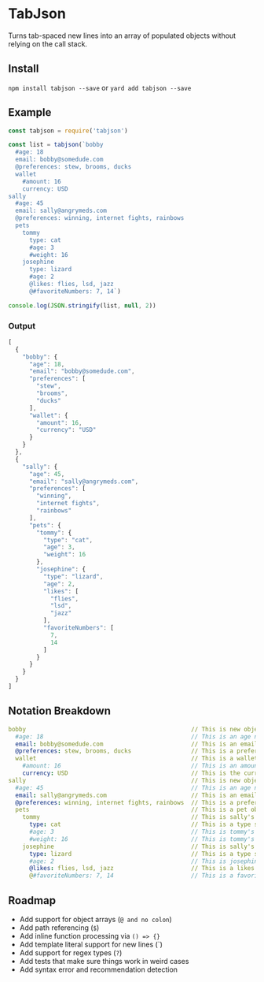 # TabJson

Turns tab-spaced new lines into an array of populated objects without relying on the call stack.

## Install

`npm install tabjson --save` or `yard add tabjson --save`

## Example

```javascript
const tabjson = require('tabjson')

const list = tabjson(`bobby
  #age: 18
  email: bobby@somedude.com
  @preferences: stew, brooms, ducks
  wallet
    #amount: 16
    currency: USD
sally
  #age: 45
  email: sally@angrymeds.com
  @preferences: winning, internet fights, rainbows
  pets
    tommy
      type: cat
      #age: 3
      #weight: 16
    josephine
      type: lizard
      #age: 2
      @likes: flies, lsd, jazz
      @#favoriteNumbers: 7, 14`)

console.log(JSON.stringify(list, null, 2))
```

### Output

```javascript
[
  {
    "bobby": {
      "age": 18,
      "email": "bobby@somedude.com",
      "preferences": [
        "stew",
        "brooms",
        "ducks"
      ],
      "wallet": {
        "amount": 16,
        "currency": "USD"
      }
    }
  },
  {
    "sally": {
      "age": 45,
      "email": "sally@angrymeds.com",
      "preferences": [
        "winning",
        "internet fights",
        "rainbows"
      ],
      "pets": {
        "tommy": {
          "type": "cat",
          "age": 3,
          "weight": 16
        },
        "josephine": {
          "type": "lizard",
          "age": 2,
          "likes": [
            "flies",
            "lsd",
            "jazz"
          ],
          "favoriteNumbers": [
            7,
            14
          ]
        }
      }
    }
  }
]
```

## Notation Breakdown

```yaml
bobby                                               // This is new object with a property called 'bobby' (no colon)
  #age: 18                                          // This is an age number of bobby (#)
  email: bobby@somedude.com                         // This is an email string of bobby
  @preferences: stew, brooms, ducks                 // This is a preferences arrary of bobby (@)
  wallet                                            // This is a wallet object of bobby (no colon)
    #amount: 16                                     // This is an amount number of bobby's wallet (#)
    currency: USD                                   // This is the currency string of bobby's wallet (#)
sally                                               // This is new object with a property called 'sally' (no colon)
  #age: 45                                          // This is an age number of sally (#)
  email: sally@angrymeds.com                        // This is an email string of sally
  @preferences: winning, internet fights, rainbows  // This is a preferences array of sally (@)
  pets                                              // This is a pet object of sally (no colon)
    tommy                                           // This is sally's pet named tommy (no colon)
      type: cat                                     // This is a type string of tommy
      #age: 3                                       // This is tommy's age number (#)
      #weight: 16                                   // This is tommy's weight number (#)
    josephine                                       // This is sally's pet named josephine (no colon)
      type: lizard                                  // This is a type string of josephine
      #age: 2                                       // This is josephine's age number (#)
      @likes: flies, lsd, jazz                      // This is a likes arrary of josephine (@)
      @#favoriteNumbers: 7, 14                      // This is a favorite numbers number array of josephine (@#)
```

## Roadmap

* Add support for object arrays (`@ and no colon`)
* Add path referencing (`$`)
* Add inline function processing via `() => {}`
* Add template literal support for new lines (`)
* Add support for regex types (`?`)
* Add tests that make sure things work in weird cases
* Add syntax error and recommendation detection